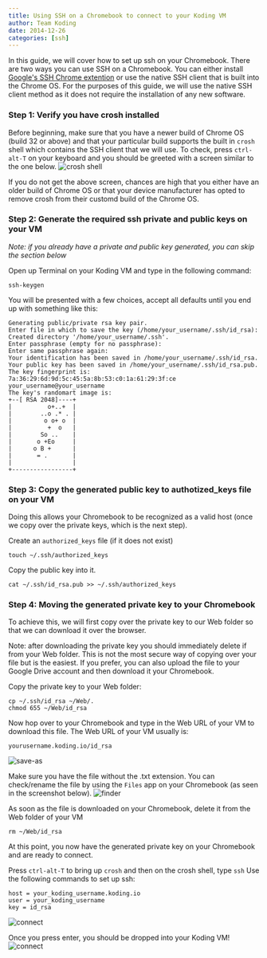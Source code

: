 ```yaml
---
title: Using SSH on a Chromebook to connect to your Koding VM
author: Team Koding
date: 2014-12-26
categories: [ssh]
---
```


In this guide, we will cover how to set up ssh on your Chromebook. There are
two ways you can use SSH on a Chromebook. You can either install [Google's SSH
Chrome extention](https://chrome.google.com/webstore/detail/secure-shell/pnhechapfaindjhompbnflcldabbghjo) 
or use the native SSH client that is built into the Chrome OS. For the purposes
of this guide, we will use the native SSH client method as it does not
require the installation of any new software.

### Step 1: Verify you have crosh installed
Before beginning, make sure that you have a newer build of Chrome OS (build 32 or above)
and that your particular build supports the built in `crosh` shell which contains
the SSH client that we will use. To check, press `ctrl-alt-T` on your keyboard
and you should be greeted with a screen similar to the one below.
![crosh shell](crosh.png)

If you do not get the above screen, chances are high that you either have an older
build of Chrome OS or that your device manufacturer has opted to remove crosh from
their customd build of the Chrome OS.

### Step 2: Generate the required ssh private and public keys on your VM
_Note: if you already have a private and public key generated, you can
skip the section below_

Open up Terminal on your Koding VM and type in the following command: 
```
ssh-keygen
```
You will be presented with a few choices, accept all defaults until
you end up with something like this:
```
Generating public/private rsa key pair.
Enter file in which to save the key (/home/your_username/.ssh/id_rsa): 
Created directory '/home/your_username/.ssh'.
Enter passphrase (empty for no passphrase): 
Enter same passphrase again: 
Your identification has been saved in /home/your_username/.ssh/id_rsa.
Your public key has been saved in /home/your_username/.ssh/id_rsa.pub.
The key fingerprint is:
7a:36:29:6d:9d:5c:45:5a:8b:53:c0:1a:61:29:3f:ce your_username@your_username
The key's randomart image is:
+--[ RSA 2048]----+
|          o+..+  |
|        ..o .* . |
|         o o+ o  |
|          +  o   |
|        So ..    |
|       o +Eo     |
|      o B +      |
|       = .       |
|                 |
+-----------------+
```

### Step 3: Copy the generated public key to authotized_keys file on your VM
Doing this allows your Chromebook to be recognized as a valid host (once we copy
over the private keys, which is the next step).

Create an `authorized_keys` file (if it does not exist)
```
touch ~/.ssh/authorized_keys
```

Copy the public key into it.

```
cat ~/.ssh/id_rsa.pub >> ~/.ssh/authorized_keys
```

### Step 4: Moving the generated private key to your Chromebook
To achieve this, we will first copy over the private key to
our Web folder so that we can download it over the browser.

Note: after downloading the private key you should immediately
delete if from your Web folder. This is not the most secure way
of copying over your file but is the easiest. If you prefer, you
can also upload the file to your Google Drive account and then
download it your Chromebook.

Copy the private key to your Web folder:
```
cp ~/.ssh/id_rsa ~/Web/.
chmod 655 ~/Web/id_rsa
```

Now hop over to your Chromebook and type in the Web URL of your VM to
download this file. The Web URL of your VM usually is:
```
yourusername.koding.io/id_rsa
```
![save-as](save-as.png)

Make sure you have the file without the .txt extension. You can check/rename
the file by using the `Files` app on your Chromebook (as seen in the screenshot
below).
![finder](finder.png)

As soon as the file is downloaded on your Chromebook, delete it from
the Web folder of your VM
```
rm ~/Web/id_rsa
```

At this point, you now have the generated private key on your Chromebook
and are ready to connect.

Press `ctrl-alt-T` to bring up `crosh` and then on the crosh shell, type `ssh`
Use the following commands to set up ssh:
```
host = your_koding_username.koding.io
user = your_koding_username
key = id_rsa
```
![connect](connect.png)

Once you press enter, you should be dropped into your Koding VM!
![connect](connected.png)
